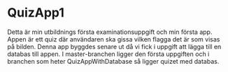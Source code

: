 # QuizApp1
Detta är min utbildnings första examinationsuppgift och min första app. Appen är ett quiz där användaren ska gissa vilken flagga det är som visas på bilden. 
Denna app byggdes senare ut då vi fick i uppgift att lägga till en databas till appen. 
I master-branchen ligger den första uppgiften och i branchen som heter QuizAppWithDatabase så ligger quizet med databas.
